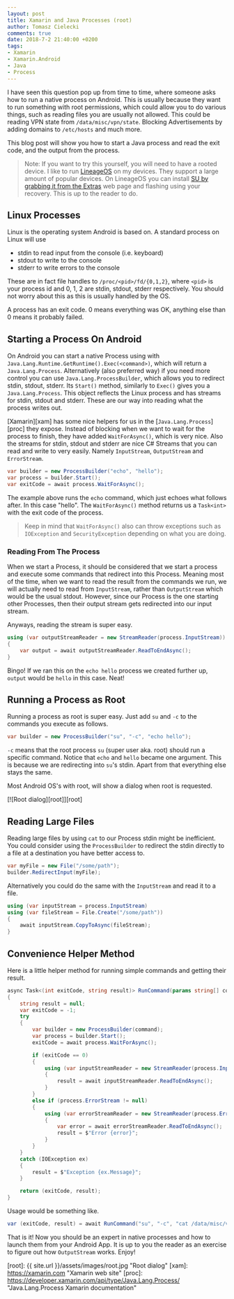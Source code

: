 ```yaml
---
layout: post
title: Xamarin and Java Processes (root)
author: Tomasz Cielecki
comments: true
date: 2018-7-2 21:40:00 +0200
tags:
- Xamarin
- Xamarin.Android
- Java
- Process
---
```


I have seen this question pop up from time to time, where someone asks how to run a native process on Android.
This is usually because they want to run something with root permissions, which could allow you to do various things, such as reading files you are usually not allowed. This could be reading VPN state from `/data/misc/vpn/state`. Blocking Advertisements by adding domains to `/etc/hosts` and much more.

This blog post will show you how to start a Java process and read the exit code, and the output from the process.

> Note: If you want to try this yourself, you will need to have a rooted device. I like to run [LineageOS][los] on my devices. They support a large amount of popular devices.
On LineageOS you can install [SU by grabbing it from the Extras][lossu] web page and flashing using your recovery. This is up to the reader to do.

## Linux Processes
Linux is the operating system Android is based on. A standard process on Linux will use

* stdin to read input from the console (i.e. keyboard)
* stdout to write to the console
* stderr to write errors to the console

These are in fact file handles to `/proc/<pid>/fd/{0,1,2}`, where `<pid>` is your process id and 0, 1, 2 are stdin, stdout, stderr respectively. You should not worry about this as this is usually handled by the OS.

A process has an exit code. 0 means everything was OK, anything else than 0 means it probably failed.

## Starting a Process On Android
On Android you can start a native Process using with `Java.Lang.Runtime.GetRuntime().Exec(<command>)`, which will return a `Java.Lang.Process`. Alternatively (also preferred way) if you need more control you can use `Java.Lang.ProcessBuilder`, which allows you to redirect stdin, stdout, stderr. Its `Start()` method, similarly to `Exec()` gives you a `Java.Lang.Process`. This object reflects the Linux process and has streams for stdin, stdout and stderr. These are our way into reading what the process writes out.

[Xamarin][xam] has some nice helpers for us in the [`Java.Lang.Process`][proc] they expose. Instead of blocking when we want to wait for the process to finish, they have added `WaitForAsync()`, which is very nice. Also the streams for stdin, stdout and stderr are nice C# Streams that you can read and write to very easily. Namely `InputStream`, `OutputStream` and `ErrorStream`.

```csharp
var builder = new ProcessBuilder("echo", "hello");
var process = builder.Start();
var exitCode = await process.WaitForAsync();
```

The example above runs the `echo` command, which just echoes what follows after. In this case "hello". The `WaitForAsync()` method returns us a `Task<int>` with the exit code of the process.

> Keep in mind that `WaitForAsync()` also can throw exceptions such as `IOException` and `SecurityException` depending on what you are doing.

### Reading From The Process
When we start a Process, it should be considered that we start a process and execute some commands that redirect into this Process. Meaning most of the time, when we want to read the result from the commands we run, we will actually need to read from `InputStream`, rather than `OutputStream` which would be the usual stdout. However, since our Process is the one starting other Processes, then their output stream gets redirected into our input stream.

Anyways, reading the stream is super easy.

```csharp
using (var outputStreamReader = new StreamReader(process.InputStream))
{
    var output = await outputStreamReader.ReadToEndAsync();
}
```

Bingo! If we ran this on the `echo hello` process we created further up, `output` would be `hello` in this case. Neat!

## Running a Process as Root
Running a process as root is super easy. Just add `su` and `-c` to the commands you execute as follows.

```csharp
var builder = new ProcessBuilder("su", "-c", "echo hello");
```

`-c` means that the root process `su` (super user aka. root) should run a specific command. Notice that `echo` and `hello` became one argument. This is because we are redirecting into `su`'s stdin. Apart from that everything else stays the same.

Most Android OS's with root, will show a dialog when root is requested.

[![Root dialog][root]][root]

## Reading Large Files
Reading large files by using `cat` to our Process stdin might be inefficient. You could consider using the `ProcessBuilder` to redirect the stdin directly to a file at a destination you have better access to.

```csharp
var myFile = new File("/some/path");
builder.RedirectInput(myFile);
```

Alternatively you could do the same with the `InputStream` and read it to a file.

```csharp
using (var inputStream = process.InputStream)
using (var fileStream = File.Create("/some/path"))
{
    await inputStream.CopyToAsync(fileStream);
}
```

## Convenience Helper Method
Here is a little helper method for running simple commands and getting their result.

```csharp
async Task<(int exitCode, string result)> RunCommand(params string[] command)
{
    string result = null;
    var exitCode = -1;
    try
    {
        var builder = new ProcessBuilder(command);
        var process = builder.Start();
        exitCode = await process.WaitForAsync();

        if (exitCode == 0)
        {
            using (var inputStreamReader = new StreamReader(process.InputStream))
            {
                result = await inputStreamReader.ReadToEndAsync();
            }
        }
        else if (process.ErrorStream != null)
        {
            using (var errorStreamReader = new StreamReader(process.ErrorStream))
            {
                var error = await errorStreamReader.ReadToEndAsync();
                result = $"Error {error}";
            }
        }
    }
    catch (IOException ex)
    {
        result = $"Exception {ex.Message}";
    }

    return (exitCode, result);
}
```

Usage would be something like.

```csharp
var (exitCode, result) = await RunCommand("su", "-c", "cat /data/misc/vpn/state");
```

That is it! Now you should be an expert in native processes and how to launch them from your Android App. It is up to you the reader as an exercise to figure out how `OutputStream` works. Enjoy!

[los]: https://lineageos.org/ "LineageOS Android Distribution web site"
[lossu]: https://download.lineageos.org/extras "LineageOS Extras Downloads"
[root]: {{ site.url }}/assets/images/root.jpg "Root dialog"
[xam]: https://xamarin.com "Xamarin web site"
[proc]: https://developer.xamarin.com/api/type/Java.Lang.Process/ "Java.Lang.Process Xamarin documentation"